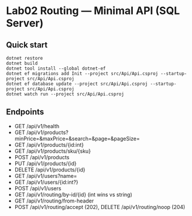 # Lab02 Routing — Minimal API (SQL Server)

## Quick start
```pwsh
dotnet restore
dotnet build
dotnet tool install --global dotnet-ef
dotnet ef migrations add Init --project src/Api/Api.csproj --startup-project src/Api/Api.csproj
dotnet ef database update --project src/Api/Api.csproj --startup-project src/Api/Api.csproj
dotnet watch run --project src/Api/Api.csproj
```

## Endpoints
- GET  /api/v1/health
- GET  /api/v1/products?minPrice=&maxPrice=&search=&page=&pageSize=
- GET  /api/v1/products/{id:int}
- GET  /api/v1/products/sku/{sku}
- POST /api/v1/products
- PUT  /api/v1/products/{id}
- DELETE /api/v1/products/{id}
- GET  /api/v1/users?name=
- GET  /api/v1/users/{id:int?}
- POST /api/v1/users
- GET  /api/v1/routing/by-id/{id} (int wins vs string)
- GET  /api/v1/routing/from-header
- POST /api/v1/routing/accept (202), DELETE /api/v1/routing/noop (204)

